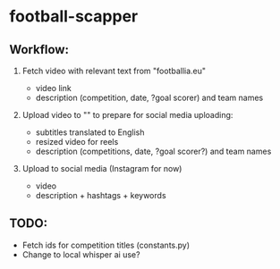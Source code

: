 # football-scapper

## Workflow:

1. Fetch video with relevant text from "footballia.eu"

   - video link
   - description (competition, date, ?goal scorer) and team names

2. Upload video to "" to prepare for social media uploading:

   - subtitles translated to English
   - resized video for reels
   - description (competitions, date, ?goal scorer?) and team names

3. Upload to social media (Instagram for now)

   - video
   - description + hashtags + keywords

## TODO:

- Fetch ids for competition titles (constants.py)
- Change to local whisper ai use?
